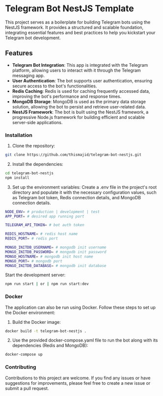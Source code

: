 # Telegram Bot NestJS Template

This project serves as a boilerplate for building Telegram bots using the NestJS framework. It provides a structured and scalable foundation, integrating essential features and best practices to help you kickstart your Telegram bot development.

## Features

- **Telegram Bot Integration**: This app is integrated with the Telegram platform, allowing users to interact with it through the Telegram messaging app.
- **User Authentication**: The bot supports user authentication, ensuring secure access to the bot's functionalities.
- **Redis Caching**: Redis is used for caching frequently accessed data, improving the bot's performance and response times.
- **MongoDB Storage**: MongoDB is used as the primary data storage solution, allowing the bot to persist and retrieve user-related data.
- **NestJS Framework**: The bot is built using the NestJS framework, a progressive Node.js framework for building efficient and scalable server-side applications.

### Installation

1. Clone the repository:

```bash
git clone https://github.com/thismajid/telegram-bot-nestjs.git
```

2. Install the dependencies:

```bash
cd telegram-bot-nestjs
npm install
```

3. Set up the environment variables: Create a .env file in the project's root directory and populate it with the necessary configuration values, such as Telegram bot token, Redis connection details, and MongoDB connection details.

```bash
NODE_ENV= # production | development | test
APP_PORT= # desired app running port

TELEGRAM_API_TOKEN= # bot auth token

REDIS_HOSTNAME= # redis host name
REDIS_PORT= # redis port

MONGO_INITDB_USERNAME= # mongodb init username
MONGO_INITDB_PASSWORD= # mongodb init password
MONGO_HOSTNAME= # mongodb init host name
MONGO_PORT= # mongodb port
MONGO_INITDB_DATABASE= # mongodb init database
```

Start the development server:

```bash
npm run start | or | npm run start:dev
```

### Docker

The application can also be run using Docker. Follow these steps to set up the Docker environment:

1. Build the Docker image:

```bash
docker build -t telegram-bot-nestjs .
```

2. Use the provided docker-compose.yaml file to run the bot along with its dependencies (Redis and MongoDB):

```bash
docker-compose up
```


### Contributing
Contributions to this project are welcome. If you find any issues or have suggestions for improvements, please feel free to create a new issue or submit a pull request.
